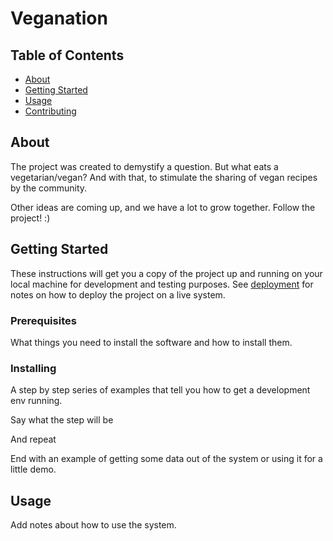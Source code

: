 # Veganation

## Table of Contents
+ [About](#about)
+ [Getting Started](#getting_started)
+ [Usage](#usage)
+ [Contributing](./CONTRIBUTING.md)

## About <a name = "about"></a>
The project was created to demystify a question. But what eats a vegetarian/vegan? And with that, to stimulate the sharing of vegan recipes by the community.

Other ideas are coming up, and we have a lot to grow together. Follow the project! :)

## Getting Started <a name = "getting_started"></a>
These instructions will get you a copy of the project up and running on your local machine for development and testing purposes. See [deployment](#deployment) for notes on how to deploy the project on a live system.

### Prerequisites

What things you need to install the software and how to install them.


### Installing

A step by step series of examples that tell you how to get a development env running.

Say what the step will be

And repeat


End with an example of getting some data out of the system or using it for a little demo.

## Usage <a name = "usage"></a>

Add notes about how to use the system.